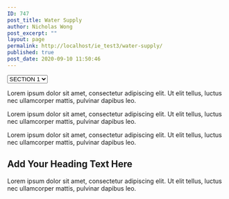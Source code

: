 ```yaml
---
ID: 747
post_title: Water Supply
author: Nicholas Wong
post_excerpt: ""
layout: page
permalink: http://localhost/ie_test3/water-supply/
published: true
post_date: 2020-09-10 11:50:46
---
```

<select id="mySelect">
   <option>SECTION 1</option>
   <option>SECTION 2</option>
   <option>SECTION 3</option>
</select>		
		<p>Lorem ipsum dolor sit amet, consectetur adipiscing elit. Ut elit tellus, luctus nec ullamcorper mattis, pulvinar dapibus leo.</p><p>Lorem ipsum dolor sit amet, consectetur adipiscing elit. Ut elit tellus, luctus nec ullamcorper mattis, pulvinar dapibus leo.</p><p>Lorem ipsum dolor sit amet, consectetur adipiscing elit. Ut elit tellus, luctus nec ullamcorper mattis, pulvinar dapibus leo.</p>		
			<h2>Add Your Heading Text Here</h2>		
		<p>Lorem ipsum dolor sit amet, consectetur adipiscing elit. Ut elit tellus, luctus nec ullamcorper mattis, pulvinar dapibus leo.</p>